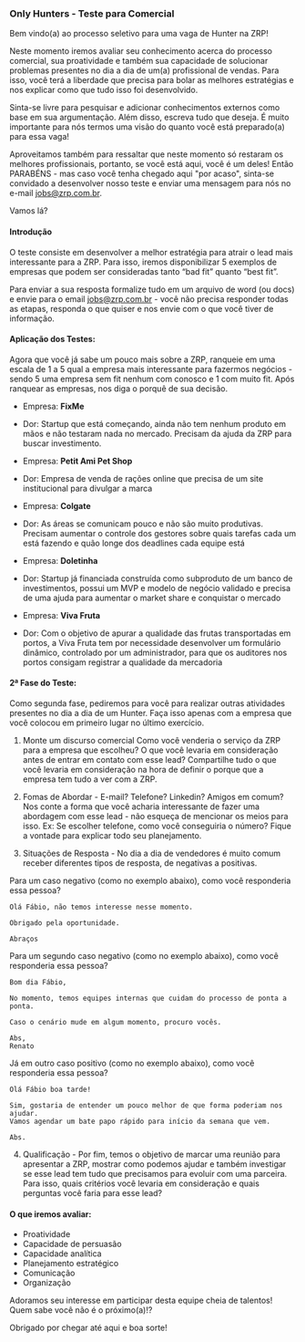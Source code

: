 ### Only Hunters - Teste para Comercial

Bem vindo(a) ao processo seletivo para uma vaga de Hunter na ZRP! 

Neste momento iremos avaliar seu conhecimento acerca do processo comercial, sua proatividade e também sua capacidade de solucionar problemas presentes no dia a dia de um(a) profissional de vendas. Para isso, você terá a liberdade que precisa para bolar as melhores estratégias e nos explicar como que tudo isso foi desenvolvido. 

Sinta-se livre para pesquisar e adicionar conhecimentos externos como base em sua argumentação. Além disso, escreva tudo que deseja. É muito importante para nós termos uma visão do quanto você está preparado(a) para essa vaga!

Aproveitamos também para ressaltar que neste momento só restaram os melhores profissionais, portanto, se você está aqui, você é um deles! Então PARABÉNS - mas caso você tenha chegado aqui "por acaso", sinta-se convidado a desenvolver nosso teste e enviar uma mensagem para nós no e-mail jobs@zrp.com.br.

Vamos lá? 

#### Introdução

O teste consiste em desenvolver a melhor estratégia para atrair o lead mais interessante para a ZRP. Para isso, iremos disponibilizar 5 exemplos de empresas que podem ser consideradas tanto “bad fit” quanto “best fit”. 

Para enviar a sua resposta formalize tudo em um arquivo de word (ou docs) e envie para o email jobs@zrp.com.br - você não precisa responder todas as etapas, responda o que quiser e nos envie com o que você tiver de informação.

#### Aplicação dos Testes:

Agora que você já sabe um pouco mais sobre a ZRP, ranqueie em uma escala de 1 a 5 qual a empresa mais interessante para fazermos negócios - sendo 5 uma empresa sem fit nenhum com conosco e 1 com muito fit. Após ranquear as empresas, nos diga o porquê de sua decisão. 

- Empresa: **FixMe**
- Dor: Startup que está começando, ainda não tem nenhum produto em mãos e não testaram nada no mercado. Precisam da ajuda da ZRP para buscar investimento.

- Empresa: **Petit Ami Pet Shop**
- Dor: Empresa de venda de rações online que precisa de um site institucional para divulgar a marca

- Empresa: **Colgate**
- Dor: As áreas se comunicam pouco e não são muito produtivas. Precisam aumentar o controle dos gestores sobre quais tarefas cada um está fazendo e quão longe dos deadlines cada equipe está

- Empresa: **Doletinha**
- Dor: Startup já financiada construída como subproduto de um banco de investimentos, possui um MVP e modelo de negócio validado e precisa de uma ajuda para aumentar o market share e conquistar o mercado

- Empresa: **Viva Fruta**
- Dor: Com o objetivo de apurar a qualidade das frutas transportadas em portos, a Viva Fruta tem por necessidade desenvolver um formulário dinâmico, controlado por um administrador, para que os auditores nos portos consigam registrar a qualidade da mercadoria

#### 2ª Fase do Teste: 

Como segunda fase, pediremos para você para realizar outras atividades presentes no dia a dia de um Hunter. Faça isso apenas com a empresa que você colocou em primeiro lugar no último exercício. 

1. Monte um discurso comercial
Como você venderia o serviço da ZRP para a empresa que escolheu? O que você levaria em consideração antes de entrar em contato com esse lead? Compartilhe tudo o que você levaria em consideração na hora de definir o porque que a empresa tem tudo a ver com a ZRP. 

2. Fomas de Abordar - E-mail? Telefone? Linkedin? Amigos em comum? Nos conte a forma que você acharia interessante de fazer uma abordagem com esse lead - não esqueça de mencionar os meios para isso. 
Ex: Se escolher telefone, como você conseguiria o número? Fique a vontade para explicar todo seu planejamento. 

3. Situações de Resposta - No dia a dia de vendedores é muito comum receber diferentes tipos de resposta, de negativas a positivas.

Para um caso negativo (como no exemplo abaixo), como você responderia essa pessoa?

```
Olá Fábio, não temos interesse nesse momento.

Obrigado pela oportunidade.

Abraços
```

Para um segundo caso negativo (como no exemplo abaixo), como você responderia essa pessoa?

```
Bom dia Fábio,

No momento, temos equipes internas que cuidam do processo de ponta a ponta.

Caso o cenário mude em algum momento, procuro vocês.

Abs,
Renato
```

Já em outro caso positivo (como no exemplo abaixo), como você responderia essa pessoa? 

```
Olá Fábio boa tarde!

Sim, gostaria de entender um pouco melhor de que forma poderiam nos ajudar.
Vamos agendar um bate papo rápido para início da semana que vem.

Abs.
```


4. Qualificação - Por fim, temos o objetivo de marcar uma reunião para apresentar a ZRP, mostrar como podemos ajudar e também investigar se esse lead tem tudo que precisamos para evoluir com uma parceira. Para isso, quais critérios você levaria em consideração e quais perguntas você faria para esse lead?  

#### O que iremos avaliar:
- Proatividade
- Capacidade de persuasão
- Capacidade analítica
- Planejamento estratégico
- Comunicação
- Organização

Adoramos seu interesse em participar desta equipe cheia de talentos! Quem sabe você não é o próximo(a)!?

Obrigado por chegar até aqui e boa sorte!
